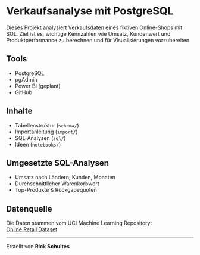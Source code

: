 # Verkaufsanalyse mit PostgreSQL

Dieses Projekt analysiert Verkaufsdaten eines fiktiven Online-Shops mit SQL. Ziel ist es, wichtige Kennzahlen wie Umsatz, Kundenwert und Produktperformance zu berechnen und für Visualisierungen vorzubereiten.

## Tools

- PostgreSQL
- pgAdmin
- Power BI (geplant)
- GitHub

## Inhalte

- Tabellenstruktur (`schema/`)
- Importanleitung (`import/`)
- SQL-Analysen (`sql/`)
- Ideen (`notebooks/`)

## Umgesetzte SQL-Analysen

- Umsatz nach Ländern, Kunden, Monaten
- Durchschnittlicher Warenkorbwert
- Top-Produkte & Rückgabequoten

## Datenquelle

Die Daten stammen vom UCI Machine Learning Repository:  
[Online Retail Dataset](https://archive.ics.uci.edu/ml/datasets/Online+Retail)

---

Erstellt von **Rick Schultes**
